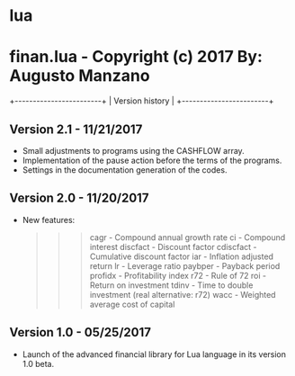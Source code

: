 # lua

finan.lua - Copyright (c) 2017
By: Augusto Manzano
==============================

+------------------------+
|  Version history       |
+------------------------+


Version 2.1 - 11/21/2017
------------------------

 - Small adjustments to programs using the CASHFLOW array.
 - Implementation of the pause action before the terms of 
   the programs.
 - Settings in the documentation generation of the codes.


Version 2.0 - 11/20/2017
------------------------

 - New features:

   >>> cagr      - Compound annual growth rate
   >>> ci        - Compound interest
   >>> discfact  - Discount factor
   >>> cdiscfact - Cumulative discount factor
   >>> iar       - Inflation adjusted return
   >>> lr        - Leverage ratio
   >>> paybper   - Payback period
   >>> profidx   - Profitability index
   >>> r72       - Rule of 72
   >>> roi       - Return on investment
   >>> tdinv     - Time to double investment (real alternative: r72)
   >>> wacc      - Weighted average cost of capital


Version 1.0 - 05/25/2017
------------------------

 - Launch of the advanced financial library for Lua language 
   in its version 1.0 beta.

